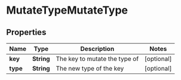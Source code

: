 

# MutateTypeMutateType


## Properties

| Name | Type | Description | Notes |
|------------ | ------------- | ------------- | -------------|
|**key** | **String** | The key to mutate the type of |  [optional] |
|**type** | **String** | The new type of the key |  [optional] |



